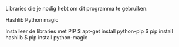 Libraries die je nodig hebt om dit programma te gebruiken:

Hashlib
Python magic 

Installeer de libraries met PIP
$ apt-get install python-pip
$ pip install hashlib
$ pip install python-magic
